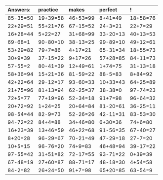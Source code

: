 | Answers: | practice | makes | perfect | ! |
| :--- | :--- | :--- | :--- | :--- |
| 85-35=50 | 19+39=58 | 46+53=99 | 8+41=49 | 18+58=76 | 
| 22+29=51 | 55+21=76 | 67-15=52 | 24-3=21 | 22+7=29 | 
| 16+28=44 | 5+22=27 | 31+68=99 | 33-20=13 | 40+13=53 | 
| 69-68=1 | 90-80=10 | 38-13=25 | 99-89=10 | 49+12=61 | 
| 53+29=82 | 79+7=86 | 4+17=21 | 65-31=34 | 18+55=73 | 
| 30+9=39 | 37-15=22 | 9+17=26 | 57+28=85 | 84-11=73 | 
| 57-55=2 | 80-41=39 | 12+49=61 | 1+74=75 | 31-13=18 | 
| 58+36=94 | 15+21=36 | 81-59=22 | 88-5=83 | 8+84=92 | 
| 42+22=64 | 29-12=17 | 93-60=33 | 10+33=43 | 64+25=89 | 
| 21+75=96 | 81+13=94 | 62-25=37 | 38-38=0 | 97-74=23 | 
| 72+5=77 | 77+19=96 | 52-34=18 | 91+7=98 | 96-64=32 | 
| 20+72=92 | 1+24=25 | 20+64=84 | 81-20=61 | 36-25=11 | 
| 98-54=44 | 82-9=73 | 52-26=26 | 42-11=31 | 83-53=30 | 
| 94-72=22 | 84+4=88 | 34+46=80 | 6+30=36 | 74+6=80 | 
| 16+23=39 | 13+46=59 | 46+22=68 | 91-56=35 | 67-40=27 | 
| 8+20=28 | 96-29=67 | 70-21=49 | 47-29=18 | 27-7=20 | 
| 10+5=15 | 96-76=20 | 74+9=83 | 46+48=94 | 39-17=22 | 
| 97-55=42 | 31+51=82 | 72-17=55 | 93-71=22 | 0+39=39 | 
| 67-48=19 | 27+60=87 | 88-71=17 | 48-18=30 | 4+54=58 | 
| 84-2=82 | 26+24=50 | 91+7=98 | 65+20=85 | 63-54=9 | 
